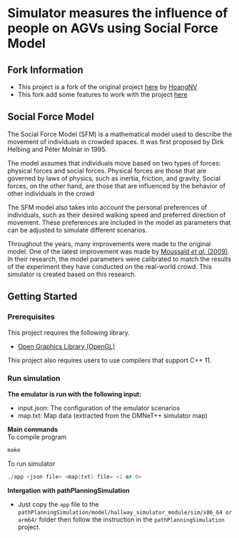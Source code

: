 # Simulator measures the influence of people on AGVs using Social Force Model

## Fork Information

- This project is a fork of the original project [here](https://github.com/bkhnk48/hoangnv-sfm.git) by [HoangNV](https://github.com/bkhnk48)
- This fork add some features to work with the project [here](https://github.com/bkhnk48/pathPlanningSimulation.git)

## Social Force Model
The Social Force Model (SFM) is a mathematical model used to describe the movement of individuals in crowded spaces. It was first proposed by Dirk Helbing and Péter Molnár in 1995. 

The model assumes that individuals move based on two types of forces: physical forces and social forces. Physical forces are those that are governed by laws of physics, such as inertia, friction, and gravity. Social forces, on the other hand, are those that are influenced by the behavior of other individuals in the crowd

The SFM model also takes into account the personal preferences of individuals, such as their desired walking speed and preferred direction of movement. These preferences are included in the model as parameters that can be adjusted to simulate different scenarios.

Throughout the years, many improvements were made to the original model. One of the latest improvement was made
by [Moussaïd *et al.* (2009)](https://doi.org/10.1098/rspb.2009.0405). In their research, the model parameters were
calibrated to match the results of the experiment they have conducted on the real-world crowd. This simulator is created based on this research.

## Getting Started

### Prerequisites

This project requires the following library.
- [Open Graphics Library (OpenGL)](https://www.opengl.org/)

This project also requires users to use compilers that support C++ 11.

### Run simulation

**The emulator is run with the following input:**
- input.json: The configuration of the emulator scenarios
- map.txt: Map data (extracted from the OMNeT++ simulator map)

<!-- **Create a Pointer to the <code>SocialForce</code> Object** -->
**Main commands** <br/>
To compile program
```cpp
make
```
To run simulator

```cpp
./app <json file> <map(txt) file> <1 or 0>
```

**Intergation with pathPlanningSimulation** <br/>
- Just copy the `app` file to the `pathPlanningSimulation/model/hallway_simulator_module/sim/x86_64 or arm64/` folder then follow the instruction in the `pathPlanningSimulation` project.